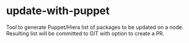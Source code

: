 # update-with-puppet
Tool to generate Puppet/Hiera list of packages to be updated on a node. Resulting list will be committed to GIT with option to create a PR.
